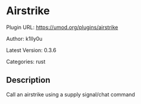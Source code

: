 # Airstrike

Plugin URL: https://umod.org/plugins/airstrike

Author: k1lly0u

Latest Version: 0.3.6

Categories: rust

## Description

Call an airstrike using a supply signal/chat command
